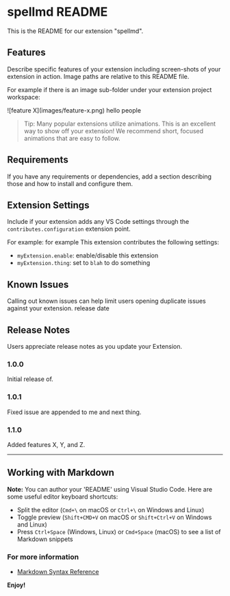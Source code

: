 # spellmd README

This is the README for our extension "spellmd". 

## Features

Describe specific features of your extension including screen-shots of your extension in action. Image paths are relative to this README file.

For example if there is an image sub-folder under your extension project workspace:

\!\[feature X\]\(images/feature-x.png\)
hello people
> Tip: Many popular extensions utilize animations. This is an excellent way to show off your extension! We recommend short, focused animations that are easy to follow.

## Requirements

If you have any requirements or dependencies, add a section describing those and how to install and configure them.

## Extension Settings

Include if your extension adds any VS Code settings through the `contributes.configuration` extension point.

For example:
 for example
This extension contributes the following settings:

* `myExtension.enable`: enable/disable this extension
* `myExtension.thing`: set to `blah` to do something 

## Known Issues

Calling out known issues can help limit users opening duplicate issues against your extension. release date

## Release Notes

Users appreciate release notes as you update your Extension. 

### 1.0.0

Initial release of.

### 1.0.1

Fixed issue are appended to me and next thing.

### 1.1.0

Added features X, Y, and Z.

-----------------------------------------------------------------------------------------------------------

## Working with Markdown

**Note:** You can author your 'README' using Visual Studio Code.  Here are some useful editor keyboard shortcuts:

* Split the editor (`Cmd+\` on macOS or `Ctrl+\` on Windows and Linux)
* Toggle preview (`Shift+CMD+V` on macOS or `Shift+Ctrl+V` on Windows and Linux)
* Press `Ctrl+Space` (Windows, Linux) or `Cmd+Space` (macOS) to see a list of Markdown snippets

### For more information


* [Markdown Syntax Reference](https://help.github.com/articles/markdown-basics/)

**Enjoy!**